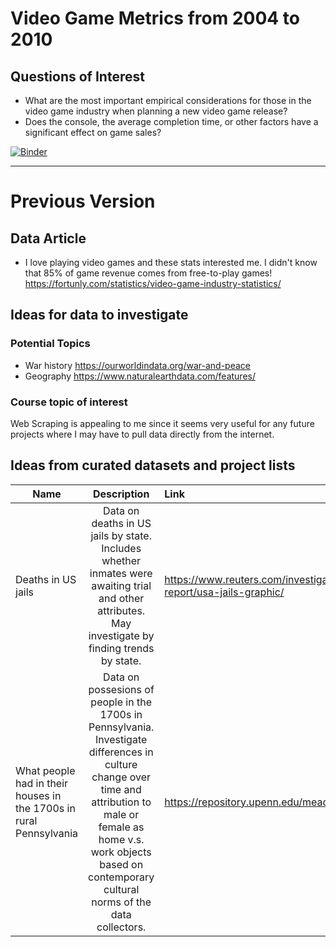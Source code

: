 # Video Game Metrics from 2004 to 2010

## Questions of Interest
- What are the most important empirical considerations for those in the video game industry when planning a new video game release?
- Does the console, the average completion time, or other factors have a significant effect on game sales?

[![Binder](https://mybinder.org/badge_logo.svg)](https://mybinder.org/v2/gh/Yarmoski/140-Project/HEAD)

---

# Previous Version

## Data Article
- I love playing video games and these stats interested me. I didn't know that 85% of game revenue comes from free-to-play games! https://fortunly.com/statistics/video-game-industry-statistics/

## Ideas for data to investigate
### Potential Topics
- War history https://ourworldindata.org/war-and-peace
- Geography https://www.naturalearthdata.com/features/
### Course topic of interest
Web Scraping is appealing to me since it seems very useful for any future projects where I may have to pull data directly from the internet.

## Ideas from curated datasets and project lists
| Name         | Description | Link |
|--------------|:-----:|:-----------|
| Deaths in US jails |  Data on deaths in US jails by state. Includes whether inmates were awaiting trial and other attributes. May investigate by finding trends by state. |        https://www.reuters.com/investigates/special-report/usa-jails-graphic/ |
| What people had in their houses in the 1700s in rural Pennsylvania      |  Data on possesions of people in the 1700s in Pennsylvania. Investigate differences in culture change over time and attribution to male or female as home v.s. work objects based on contemporary cultural norms of the data collectors. |          https://repository.upenn.edu/mead/26/ |

